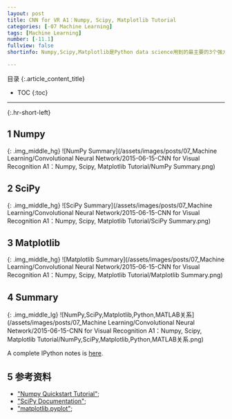```yaml
---
layout: post
title: CNN for VR A1：Numpy, Scipy, Matplotlib Tutorial
categories: [-07 Machine Learning]
tags: [Machine Learning]
number: [-11.1]
fullview: false
shortinfo: Numpy,Scipy,Matplotlib是Python data science用到的最主要的3个强大的库，这里做一个入门整理。

---
```

目录
{:.article_content_title}


* TOC
{:toc}

---
{:.hr-short-left}

## 1 Numpy ##

{: .img_middle_hg}
![NumPy Summary](/assets/images/posts/07_Machine Learning/Convolutional Neural Network/2015-06-15-CNN for Visual Recognition A1：Numpy, Scipy, Matplotlib Tutorial/NumPy Summary.png)

## 2 SciPy ##

{: .img_middle_hg}
![SciPy Summary](/assets/images/posts/07_Machine Learning/Convolutional Neural Network/2015-06-15-CNN for Visual Recognition A1：Numpy, Scipy, Matplotlib Tutorial/SciPy Summary.png)


## 3 Matplotlib ##

{: .img_middle_hg}
![Matplotlib Summary](/assets/images/posts/07_Machine Learning/Convolutional Neural Network/2015-06-15-CNN for Visual Recognition A1：Numpy, Scipy, Matplotlib Tutorial/Matplotlib Summary.png)


## 4 Summary ##

{: .img_middle_lg}
![NumPy,SciPy,Matplotlib,Python,MATLAB关系](/assets/images/posts/07_Machine Learning/Convolutional Neural Network/2015-06-15-CNN for Visual Recognition A1：Numpy, Scipy, Matplotlib Tutorial/NumPy,SciPy,Matplotlib,Python,MATLAB关系.png)


A complete IPython notes is [here](https://github.com/shunmian/CS231n/blob/master/A1_numpy%2Cscipy%2Cmatplotlib.ipynb).




## 5 参考资料 ##

- ["Numpy Quickstart Tutorial"](https://docs.scipy.org/doc/numpy-dev/user/quickstart.html);
- ["SciPy Documentation"](https://docs.scipy.org/doc/scipy/reference/index.html);
- ["matplotlib.pyplot"](http://matplotlib.org/api/pyplot_api.html#matplotlib.pyplot.plot);
